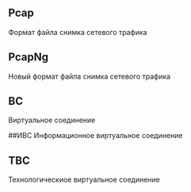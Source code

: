 ## Pcap
Формат файла снимка сетевого трафика

## PcapNg
Новый формат файла снимка сетевого трафика 

## ВС
Виртуальное соединение

##ИВС
Информационное виртуальное соединение

## ТВС
Технологическиое виртуальное соединение 
